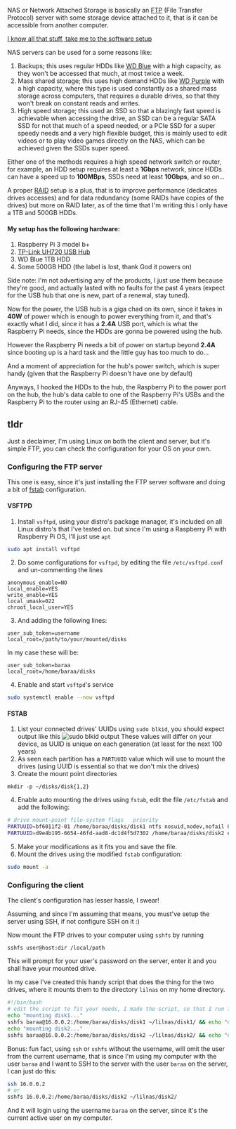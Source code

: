 NAS or Network Attached Storage is basically an [FTP](https://en.wikipedia.org/wiki/File_Transfer_Protocol) (File Transfer Protocol) server with some storage device attached to it, that is it can be accessible from another computer.

[I know all that stuff, take me to the software setup](#tldr)

NAS servers can be used for a some reasons like:

1. Backups; this uses regular HDDs like [WD Blue](https://www.westerndigital.com/products/internal-drives/wd-blue-desktop-sata-hdd#WD5000AZLX) with a high capacity, as they won't be accessed that much, at most twice a week.
2. Mass shared storage; this uses high demand HDDs like [WD Purple](https://www.westerndigital.com/products/internal-drives/wd-purple-sata-hdd) with a high capacity, where this type is used constantly as a shared mass storage across computers, that requires a durable drives, so that they won't break on constant reads and writes.
3. High speed storage; this used an SSD so that a blazingly fast speed is achievable when accessing the drive, an SSD can be a regular SATA SSD for not that much of a speed needed, or a PCIe SSD for a super speedy needs and a very high flexible budget, this is mainly used to edit videos or to play video games directly on the NAS, which can be achieved given the SSDs super speed.

Either one of the methods requires a high speed network switch or router, for example, an HDD setup requires at least a **1Gbps** network, since HDDs can have a speed up to **100MBps**, SSDs need at least **10Gbps**, and so on...

A proper [RAID](https://en.wikipedia.org/wiki/RAID) setup is a plus, that is to improve performance (dedicates drives accesses) and for data redundancy (some RAIDs have copies of the drives) but more on RAID later, as of the time that I'm writing this I only have a 1TB and 500GB HDDs.

#### My setup has the following hardware:

1. Raspberry Pi 3 model b+
2. [TP-Link UH720 USB Hub](https://www.tp-link.com/us/home-networking/usb-hub/uh720/)
3. WD Blue 1TB HDD
4. Some 500GB HDD (the label is lost, thank God it powers on)

Side note: I'm not advertising any of the products, I just use them because they're good, and actually lasted with no faults for the past 4 years (expect for the USB hub that one is new, part of a renewal, stay tuned).

Now for the power, the USB hub is a giga chad on its own, since it takes in **40W** of power which is enough to power everything from it, and that's exactly what I did, since it has a **2.4A** USB port, which is what the Raspberry Pi needs, since the HDDs are gonna be powered using the hub.

However the Raspberry Pi needs a bit of power on startup beyond **2.4A** since booting up is a hard task and the little guy has too much to do...

And a moment of appreciation for the hub's power switch, which is super handy (given that the Raspberry Pi doesn't have one by default)

Anyways, I hooked the HDDs to the hub, the Raspberry Pi to the power port on the hub, the hub's data cable to one of the Raspberry Pi's USBs and the Raspberry Pi to the router using an RJ-45 (Ethernet) cable.

## tldr

Just a declaimer, I'm using Linux on both the client and server, but it's simple FTP, you can check the configuration for your OS on your own.

### Configuring the FTP server

This one is easy, since it's just installing the FTP server software and doing a bit of [fstab](https://wiki.archlinux.org/title/Fstab) configuration.

#### VSFTPD

1. Install `vsftpd`, using your distro's package manager, it's included on all Linux distro's that I've tested on. but since I'm using a Raspberry Pi with Raspberry Pi OS, I'll just use `apt`

```bash
sudo apt install vsftpd
```

2. Do some configurations for `vsftpd`, by editing the file `/etc/vsftpd.conf` and un-commenting the lines

```
anonymous_enable=NO
local_enable=YES
write_enable=YES
local_umask=022
chroot_local_user=YES
```

3. And adding the following lines:

```
user_sub_token=username
local_root=/path/to/your/mounted/disks
```

In my case these will be:

```
user_sub_token=baraa
local_root=/home/baraa/disks
```

4. Enable and start `vsftpd`'s service

```bash
sudo systemctl enable --now vsftpd
```

#### FSTAB

1. List your connected drives' UUIDs using `sudo blkid`, you should expect output like this
   ![sudo blkid output](https://mbaraa.com:/img/5287_undefined)
   These values will differ on your device, as UUID is unique on each generation (at least for the next 100 years)
2. As seen each partition has a `PARTUUID` value which will use to mount the drives (using UUID is essential so that we don't mix the drives)
3. Create the mount point directories

```
mkdir -p ~/disks/disk{1,2}
```

4.  Enable auto mounting the drives using `fstab`, edit the file `/etc/fstab` and add the following:

```bash
# drive	mount-point	file-system	flags	priority
PARTUUID=bf6011f2-01 /home/baraa/disks/disk1 ntfs nosuid,nodev,nofail 0 0
PARTUUID=d9e4b195-6654-46fd-aad8-dc1d4f5d7302 /home/baraa/disks/disk2 ext4 nosuid,nodev,nofail 0 0
```

5. Make your modifications as it fits you and save the file.
6. Mount the drives using the modified `fstab` configuration:

```bash
sudo mount -a
```

### Configuring the client

The client's configuration has lesser hassle, I swear!

Assuming, and since I'm assuming that means, you must've setup the server using SSH, if not configure SSH on it :)

Now mount the FTP drives to your computer using `sshfs` by running

```
sshfs user@host:dir /local/path
```

This will prompt for your user's password on the server, enter it and you shall have your mounted drive.

In my case I've created this handy script that does the thing for the two drives, where it mounts them to the directory `lilnas` on my home directory.

```bash
#!/bin/bash
# edit the script to fit your needs, I made the script, so that I run it whenever I'm home.
echo "mounting disk1..."
sshfs baraa@16.0.0.2:/home/baraa/disks/disk1 ~/lilnas/disk1/ && echo "done!"
echo "mounting disk2..."
sshfs baraa@16.0.0.2:/home/baraa/disks/disk2 ~/lilnas/disk2/ && echo "done!"
```

Bonus: fun fact, using `ssh` or `sshfs` without the username, will omit the user from the current username, that is since I'm using my computer with the user `baraa` and I want to SSH to the server with the user `baraa` on the server, I can just do this:

```bash
ssh 16.0.0.2
# or
sshfs 16.0.0.2:/home/baraa/disks/disk2 ~/lilnas/disk2/
```

And it will login using the username `baraa` on the server, since it's the current active user on my computer.
